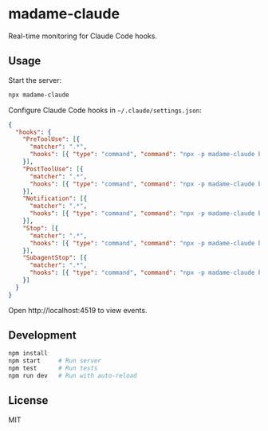 # madame-claude

Real-time monitoring for Claude Code hooks.

## Usage

Start the server:
```bash
npx madame-claude
```

Configure Claude Code hooks in `~/.claude/settings.json`:
```json
{
  "hooks": {
    "PreToolUse": [{
      "matcher": ".*",
      "hooks": [{ "type": "command", "command": "npx -p madame-claude bridge" } ]
    }],
    "PostToolUse": [{
      "matcher": ".*",
      "hooks": [{ "type": "command", "command": "npx -p madame-claude bridge" } ]
    }],
    "Notification": [{
      "matcher": ".*",
      "hooks": [{ "type": "command", "command": "npx -p madame-claude bridge" } ]
    }],
    "Stop": [{
      "matcher": ".*",
      "hooks": [{ "type": "command", "command": "npx -p madame-claude bridge" } ]
    }],
    "SubagentStop": [{
      "matcher": ".*",
      "hooks": [{ "type": "command", "command": "npx -p madame-claude bridge" } ]
    }]
  }
}
```


Open http://localhost:4519 to view events.

## Development

```bash
npm install
npm start     # Run server
npm test      # Run tests
npm run dev   # Run with auto-reload
```

## License

MIT
